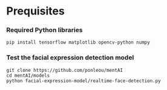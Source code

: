 # Prequisites

### Required Python libraries

```
pip install tensorflow matplotlib opencv-python numpy
```

### Test the facial expression detection model

```
git clone https://github.com/ponleou/mentAI
cd mentAI/models
python facial-expression-model/realtime-face-detection.py
```
